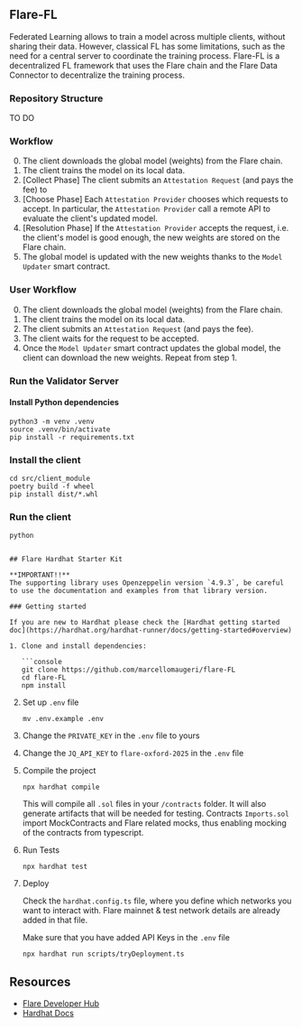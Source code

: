 ## Flare-FL
Federated Learning allows to train a model across multiple clients, without sharing their data. However, classical FL has some limitations, such as the need for a central server to coordinate the training process. Flare-FL is a decentralized FL framework that uses the Flare chain and the Flare Data Connector to decentralize the training process.

### Repository Structure

TO DO

### Workflow
0. The client downloads the global model (weights) from the Flare chain.
1. The client trains the model on its local data.
2. [Collect Phase] The client submits an `Attestation Request` (and pays the fee) to 
3. [Choose Phase] Each `Attestation Provider` chooses which requests to accept. In particular, the `Attestation Provider` call a remote API to evaluate the client's updated model.
4. [Resolution Phase] If the `Attestation Provider` accepts the request, i.e. the client's model is good enough, the new weights are stored on the Flare chain.
5. The global model is updated with the new weights thanks to the `Model Updater` smart contract.

### User Workflow
0. The client downloads the global model (weights) from the Flare chain.
1. The client trains the model on its local data.
2. The client submits an `Attestation Request` (and pays the fee).
3. The client waits for the request to be accepted.
4. Once the `Model Updater` smart contract updates the global model, the client can download the new weights.
Repeat from step 1.

### Run the Validator Server

#### Install Python dependencies
```console
python3 -m venv .venv
source .venv/bin/activate
pip install -r requirements.txt
```

### Install the client

```console
cd src/client_module
poetry build -f wheel
pip install dist/*.whl
```

### Run the client

```console
python 


## Flare Hardhat Starter Kit

**IMPORTANT!!**
The supporting library uses Openzeppelin version `4.9.3`, be careful to use the documentation and examples from that library version.

### Getting started

If you are new to Hardhat please check the [Hardhat getting started doc](https://hardhat.org/hardhat-runner/docs/getting-started#overview)

1. Clone and install dependencies:

   ```console
   git clone https://github.com/marcellomaugeri/flare-FL
   cd flare-FL
   npm install
   ```

2. Set up `.env` file

   ```console
   mv .env.example .env
   ```

3. Change the `PRIVATE_KEY` in the `.env` file to yours

4. Change the `JQ_API_KEY` to `flare-oxford-2025` in the `.env` file

4. Compile the project

    ```console
    npx hardhat compile
    ```

    This will compile all `.sol` files in your `/contracts` folder. It will also generate artifacts that will be needed for testing. Contracts `Imports.sol` import MockContracts and Flare related mocks, thus enabling mocking of the contracts from typescript.

5. Run Tests

    ```console
    npx hardhat test
    ```

6. Deploy

    Check the `hardhat.config.ts` file, where you define which networks you want to interact with. Flare mainnet & test network details are already added in that file.

    Make sure that you have added API Keys in the `.env` file

   ```console
   npx hardhat run scripts/tryDeployment.ts
   ```

## Resources

- [Flare Developer Hub](https://dev.flare.network/)
- [Hardhat Docs](https://hardhat.org/docs)

